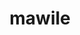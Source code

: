 ---
id: 303
title: mawile
types: [steel,fairy]
image: https://raw.githubusercontent.com/PokeAPI/sprites/master/sprites/pokemon/303.png
---